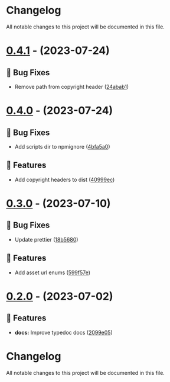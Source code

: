 # Changelog

All notable changes to this project will be documented in this file.

# [0.4.1](https://github.com/devramsean0/hcb.js/compare/v0.4.0...v0.4.1) - (2023-07-24)

## 🐛 Bug Fixes

- Remove path from copyright header ([24abab1](https://github.com/devramsean0/hcb.js/commit/24abab11889547b062dc4af28c995f4c5622f030))

# [0.4.0](https://github.com/devramsean0/hcb.js/compare/v0.3.2...v0.4.0) - (2023-07-24)

## 🐛 Bug Fixes

-   Add scripts dir to npmignore ([4bfa5a0](https://github.com/devramsean0/hcb.js/commit/4bfa5a08ab046a7286365ca90c40a9b7e73b9c16))

## 🚀 Features

-   Add copyright headers to dist ([40999ec](https://github.com/devramsean0/hcb.js/commit/40999ec416b4e6a260ac128ae15f9195793dbb53))

# [0.3.0](https://github.com/sapphiredev/framework/compare/v0.2.0...v0.3.0) - (2023-07-10)

## 🐛 Bug Fixes

-   Update prettier ([18b5680](https://github.com/sapphiredev/framework/commit/18b5680d95c6920f0c2c628dea1dfca6c8613f18))

## 🚀 Features

-   Add asset url enums ([599f57e](https://github.com/sapphiredev/framework/commit/599f57e4506684562d4fe20d5fb8901074486e4a))

# [0.2.0](https://github.com/sapphiredev/framework/compare/v0.1.1...v0.2.0) - (2023-07-02)

## 🚀 Features

-   **docs:** Improve typedoc docs ([2099e05](https://github.com/sapphiredev/framework/commit/2099e059a66ca10309a8cd0252bad53e39b9e122))

# Changelog

All notable changes to this project will be documented in this file.
